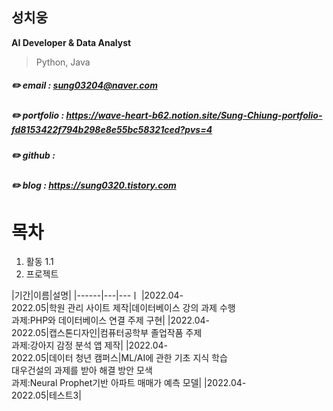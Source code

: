 ## 성치웅

**AI Developer & Data Analyst**

>Python, Java

##### :pencil2: email : sung03204@naver.com
##### :pencil2: portfolio : https://wave-heart-b62.notion.site/Sung-Chiung-portfolio-fd8153422f794b298e8e55bc58321ced?pvs=4
##### :pencil2: github : 
##### :pencil2: blog : https://sung0320.tistory.com

# 목차
1. 활동
   1.1 
3. 프로젝트


|기간|이름|설명|
|------|---|---ㅣ
|2022.04-<br>2022.05|학원 관리 사이트 제작|데이터베이스 강의 과제 수행<br>과제:PHP와 데이터베이스 연결 주제 구현|
|2022.04-<br>2022.05|캡스톤디자인|컴퓨터공학부 졸업작품 주제<br>과제:강아지 감정 분석 앱 제작|
|2022.04-<br>2022.05|데이터 청년 캠퍼스|ML/AI에 관한 기초 지식 학습<br>대우건설의 과제를 받아 해결 방안 모색<br>과제:Neural Prophet기반 아파트 매매가 예측 모델|
|2022.04-<br>2022.05|테스트3|
   
